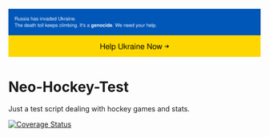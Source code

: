 [![Stand With Ukraine](https://raw.githubusercontent.com/vshymanskyy/StandWithUkraine/main/banner2-direct.svg)](https://stand-with-ukraine.pp.ua)

# Neo-Hockey-Test
Just a test script dealing with hockey games and stats. 

[![Coverage Status](https://coveralls.io/repos/github/GameMaker2k/Neo-Hockey-Test/badge.svg?branch=master)](https://coveralls.io/github/GameMaker2k/Neo-Hockey-Test?branch=master)
